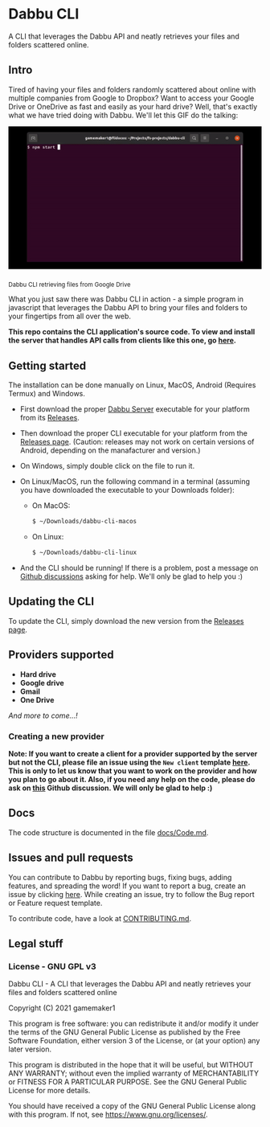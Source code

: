 # Dabbu CLI

A CLI that leverages the Dabbu API and neatly retrieves your files and folders scattered online.

## Intro

Tired of having your files and folders randomly scattered about online with multiple companies from Google to Dropbox? Want to access your Google Drive or OneDrive as fast and easily as your hard drive? Well, that's exactly what we have tried doing with Dabbu. We'll let this GIF do the talking:

![](./media/DabbuCLI.gif)

<sub>Dabbu CLI retrieving files from Google Drive</sub>

What you just saw there was Dabbu CLI in action - a simple program in javascript that leverages the Dabbu API to bring your files and folders to your fingertips from all over the web.

**This repo contains the CLI application's source code. To view and install the server that handles API calls from clients like this one, go [here](https://github.com/gamemaker1/dabbu-server).**

## Getting started

The installation can be done manually on Linux, MacOS, Android (Requires Termux) and Windows.

- First download the proper [Dabbu Server](https://github.com/gamemaker1/dabbu-server#readme) executable for your platform from its [Releases](https://github.com/gamemaker1/dabbu-server/releases).

- Then download the proper CLI executable for your platform from the [Releases page](https://github.com/gamemaker1/dabbu-cli/releases). (Caution: releases may not work on certain versions of Android, depending on the manafacturer and version.)

- On Windows, simply double click on the file to run it. 

- On Linux/MacOS, run the following command in a terminal (assuming you have downloaded the executable to your Downloads folder):
  - On MacOS:

    ```sh
    $ ~/Downloads/dabbu-cli-macos
    ```

  - On Linux:
  
    ```sh
    $ ~/Downloads/dabbu-cli-linux
    ```

- And the CLI should be running! If there is a problem, post a message on [Github discussions](https://github.com/gamemaker1/dabbu-cli/discussions/categories/q-a) asking for help. We'll only be glad to help you :)

## Updating the CLI

To update the CLI, simply download the new version from the [Releases page](https://github.com/gamemaker1/dabbu-cli/releases).

## Providers supported
- **Hard drive**
- **Google drive**
- **Gmail**
- **One Drive**

*And more to come...!*

### Creating a new provider

**Note: If you want to create a client for a provider supported by the server but not the CLI, please file an issue using the `New client` template [here](https://github.com/gamemaker1/dabbu-cli/issues/new/choose). This is only to let us know that you want to work on the provider and how you plan to go about it. Also, if you need any help on the code, please do ask on [this](https://github.com/gamemaker1/dabbu-cli/discussions/categories/want-to-contribute) Github discussion. We will only be glad to help :)**

## Docs

The code structure is documented in the file [docs/Code.md](./docs/Code.md).

## Issues and pull requests

You can contribute to Dabbu by reporting bugs, fixing bugs, adding features, and spreading the word! If you want to report a bug, create an issue by clicking [here](https://github.com/gamemaker1/dabbu-cli/issues/new/choose). While creating an issue, try to follow the Bug report or Feature request template.

To contribute code, have a look at [CONTRIBUTING.md](./CONTRIBUTING.md).

## Legal stuff

### License - GNU GPL v3

Dabbu CLI - A CLI that leverages the Dabbu API and neatly retrieves your files and folders scattered online

Copyright (C) 2021  gamemaker1

This program is free software: you can redistribute it and/or modify
it under the terms of the GNU General Public License as published by
the Free Software Foundation, either version 3 of the License, or
(at your option) any later version.

This program is distributed in the hope that it will be useful,
but WITHOUT ANY WARRANTY; without even the implied warranty of
MERCHANTABILITY or FITNESS FOR A PARTICULAR PURPOSE.  See the
GNU General Public License for more details.

You should have received a copy of the GNU General Public License
along with this program.  If not, see <https://www.gnu.org/licenses/>.
